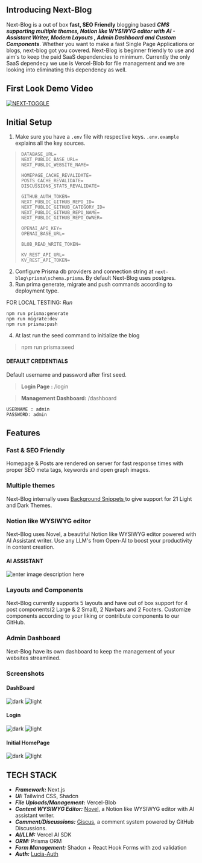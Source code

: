 ## Introducing Next-Blog

Next-Blog is a out of box **fast, SEO Friendly** blogging based ***CMS supporting multiple themes, Notion like WYSIWYG editor with AI - Assistant Writer, Modern Layouts , Admin Dashboard and Custom Components***. Whether you want to make a fast Single Page Applications or blogs, next-blog got you covered. Next-Blog is beginner friendly to use and aim's to keep the paid SaaS dependencies to minimum. Currently the only SaaS dependecy we use is Vercel-Blob for file management and we are looking into eliminating this dependency as well.
## First Look Demo Video
[![NEXT-TOGGLE](https://img.youtube.com/vi/XFdW18MOubU/0.jpg)](https://www.youtube.com/watch?v=XFdW18MOubU)

## Initial Setup

 1. Make sure you have a `.env` file with respective keys. `.env.example` explains all the key sources.

>     DATABASE_URL=
>     NEXT_PUBLIC_BASE_URL=
>     NEXT_PUBLIC_WEBSITE_NAME=
>     
>     HOMEPAGE_CACHE_REVALIDATE=
>     POSTS_CACHE_REVALIDATE=
>     DISCUSSIONS_STATS_REVALIDATE=
>     
>     GITHUB_AUTH_TOKEN=
>     NEXT_PUBLIC_GITHUB_REPO_ID=
>     NEXT_PUBLIC_GITHUB_CATEGORY_ID=
>     NEXT_PUBLIC_GITHUB_REPO_NAME=
>     NEXT_PUBLIC_GITHUB_REPO_OWNER=
>     
>     OPENAI_API_KEY=
>     OPENAI_BASE_URL=
>     
>     BLOB_READ_WRITE_TOKEN=
>     
>     KV_REST_API_URL=
>     KV_REST_API_TOKEN=

2. Configure Prisma db providers and connection string at `next-blog\prisma\schema.prisma`. By default Next-Blog uses postgres.
3. Run prima generate, migrate and push commands according to deployment type.

FOR LOCAL TESTING:
*Run*

    npm run prisma:generate
    npm run migrate:dev
    npm run prisma:push

4. At last run the seed command to initialize the blog

> npm run prisma:seed

#### DEFAULT CREDENTIALS
Default username and password after first seed.

> **Login Page :** /login


> **Management Dashboard:** /dashboard

    USERNAME : admin
    PASSWORD: admin


## Features 

### Fast & SEO Friendly

Homepage & Posts are rendered on server for fast response times with proper SEO meta tags, keywords and open graph images.

### Multiple themes

Next-Blog internally uses [Background Snippets ](https://github.com/ibelick/background-snippets)to give support for 21 Light and Dark Themes.

### Notion like WYSIWYG editor

Next-Blog uses Novel, a beautiful Notion like WYSIWYG editor powered with AI Assistant writer. Use any LLM's from Open-AI to boost your productivity in content creation.
#### AI ASSISTANT
![enter image description here](https://i.ibb.co/CbvQNFM/AI.png)

### Layouts and Components

Next-Blog currently supports 5 layouts and have out of box support for 4 post components(2 Large & 2 Small), 2 Navbars and 2 Footers. Customize components according to your liking or contribute components to our GitHub.

### Admin Dashboard

Next-Blog have its own dashboard to keep the management of your websites streamlined.
### Screenshots

#### DashBoard
![dark](https://i.ibb.co/J2V7D0N/dark.png)
![light](https://i.ibb.co/JmkMxtD/light.png)

#### Login
![dark](https://i.ibb.co/H45VJnn/dark.png)
![light](https://i.ibb.co/HKJJhkt/light.png)

#### Initial HomePage
![dark](https://i.ibb.co/3h42Fhd/dark.png)
![light](https://i.ibb.co/rcgSG3M/light.png)


## TECH STACK

- ***Framework:*** Next.js
- ***UI:*** Tailwind CSS, Shadcn
- ***File Uploads/Management:*** Vercel-Blob
- ***Content WYSIWYG Editor:*** [Novel](https://github.com/steven-tey/novel), a Notion like WYSIWYG editor with AI assistant writer.
- ***Comment/Discussions:*** [Giscus](https://github.com/giscus/giscus), a comment system powered by GitHub Discussions.
- ***AI/LLM:***  Vercel AI SDK
- ***ORM:***  Prisma ORM
- ***Form Management:*** Shadcn + React Hook Forms with zod validation
- ***Auth:*** [Lucia-Auth](https://github.com/lucia-auth/lucia)
